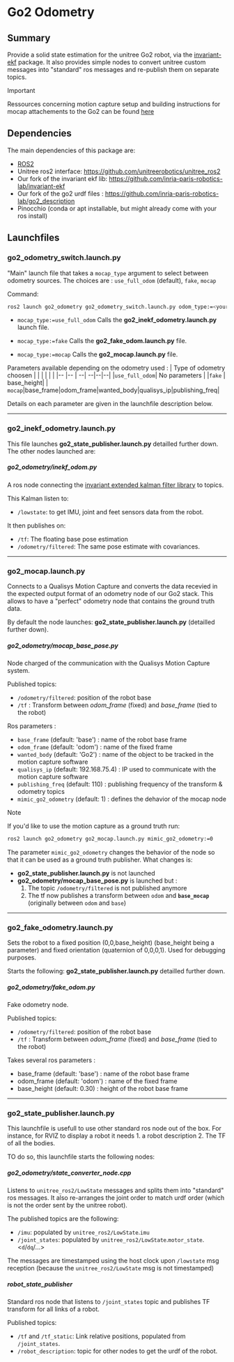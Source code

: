 Go2 Odometry
===

## Summary
Provide a solid state estimation for the unitree Go2 robot, via the [invariant-ekf](https://github.com/inria-paris-robotics-lab/invariant-ekf) package.
It also provides simple nodes to convert unitree custom messages into "standard" ros messages and re-publish them on separate topics.


>[!IMPORTANT]
>Ressources concerning motion capture setup and building instructions for mocap attachements to the Go2 can be found [here](ressources/README.md)

## Dependencies

The main dependencies of this package are:
* [ROS2](https://docs.ros.org/en/jazzy/Installation.html)
* Unitree ros2 interface: https://github.com/unitreerobotics/unitree_ros2
* Our fork of the invariant ekf lib: https://github.com/inria-paris-robotics-lab/invariant-ekf
* Our fork of the go2 urdf files : https://github.com/inria-paris-robotics-lab/go2_description
* Pinocchio (conda or apt installable, but might already come with your ros install)


## Launchfiles

### go2_odometry_switch.launch.py
"Main" launch file that takes a `mocap_type` argument to select between odometry sources.
The choices are : `use_full_odom` (default), `fake`, `mocap`

Command:
```bash
ros2 launch go2_odometry go2_odometry_switch.launch.py odom_type:=<your choice>
```

- `mocap_type:=use_full_odom`
Calls the **go2_inekf_odometry.launch.py** launch file.

- `mocap_type:=fake`
Calls the **go2_fake_odom.launch.py** file.

- `mocap_type:=mocap`
Calls the **go2_mocap.launch.py** file.

Parameters available depending on the odometry used :
| Type of odometry choosen | | | | | |
|-- |-- | --| --|--|--|
|`use_full_odom`| No parameters |
|`fake` | base_height|
| `mocap`|base_frame|odom_frame|wanted_body|qualisys_ip|publishing_freq|

Details on each parameter are given in the launchfile description below.

---

### go2_inekf_odometry.launch.py
This file launches **go2_state_publisher.launch.py** detailled further down.
The other nodes launched are:

##### go2_odometry/inekf_odom.py
A ros node connecting the [invariant extended kalman filter library](https://github.com/inria-paris-robotics-lab/invariant-ekf) to topics.

This Kalman listen to:
* `/lowstate`: to get IMU, joint and feet sensors data from the robot.

It then publishes on:
* `/tf`: The floating base pose estimation
* `/odometry/filtered`: The same pose estimate with covariances.

---
### go2_mocap.launch.py
Connects to a Qualisys Motion Capture and converts the data recevied in the expected output format of an odometry node of our Go2 stack. This allows to have a "perfect" odometry node that contains the ground truth data.

By default the node launches:
**go2_state_publisher.launch.py** (detailled further down).

##### go2_odometry/mocap_base_pose.py
Node charged of the communication with the Qualisys Motion Capture system.

Published topics:
* `/odometry/filtered`: position of the robot base
* `/tf` : Transform between *odom_frame* (fixed) and *base_frame* (tied to the robot)

Ros parameters :
- `base_frame` (default: 'base') : name of the robot base frame
- `odom_frame` (default: 'odom') : name of the fixed frame
- `wanted_body` (default: 'Go2') : name of the object to be tracked in the motion capture software
- `qualisys_ip` (default: 192.168.75.4) : IP used to communicate with the motion capture software
- `publishing_freq` (default: 110) : publishing frequency of the transform & odometry topics
- `mimic_go2_odometry` (default: 1) : defines the dehavior of the mocap node

>[!NOTE]
>If you'd like to use the motion capture as a ground truth run:
>```bash
>ros2 launch go2_odometry go2_mocap.launch.py mimic_go2_odometry:=0
>```
>The parameter `mimic_go2_odometry` changes the behavior of the node so that it can be used as a ground truth publisher.
>What changes is:
>- **go2_state_publisher.launch.py** is not launched
>- **go2_odometry/mocap_base_pose.py** is launched but :
>    1. The topic `/odometry/filtered` is not published anymore
>    2. The tf now publishes a transform between `odom` and **`base_mocap`** (originally between `odom` and `base`)

---
### go2_fake_odometry.launch.py
Sets the robot to a fixed position (0,0,base_height) (base_height being a parameter) and fixed orientation (quaternion of 0,0,0,1). Used for debugging purposes.

Starts the following:
 **go2_state_publisher.launch.py** detailled further down.

##### go2_odometry/fake_odom.py
Fake odometry node.

Published topics:
* `/odometry/filtered`: position of the robot base
* `/tf` : Transform between *odom_frame* (fixed) and *base_frame* (tied to the robot)

Takes several ros parameters :
- base_frame (default: 'base') : name of the robot base frame
- odom_frame (default: 'odom') : name of the fixed frame
- base_height (default: 0.30) : height of the robot base frame



 ---
### go2_state_publisher.launch.py
This launchfile is usefull to use other standard ros node out of the box. For instance, for RVIZ to display a robot it needs 1. a robot description 2. The TF of all the bodies.

TO do so, this launchfile starts the following nodes:

##### go2_odometry/state_converter_node.cpp
Listens to `unitree_ros2/LowState` messages and splits them into "standard" ros messages. It also re-arranges the joint order to match urdf order (which is not the order sent by the unitree robot).

The published topics are the following:
* `/imu`: populated by `unitree_ros2/LowState`.`imu`
* `/joint_states`: populated by `unitree_ros2/LowState`.`motor_state`.<`d`/`dq`/...>

The messages are timestamped using the host clock upon `/lowstate` msg reception (because the `unitree_ros2/LowState` msg is not timestamped)


##### robot_state_publisher
Standard ros node that listens to `/joint_states` topic and publishes TF transform for all links of a robot.

Published topics:
* `/tf` and `/tf_static`: Link relative positions, populated from `/joint_states`.
* `/robot_description`:  topic for other nodes to get the urdf of the robot.
